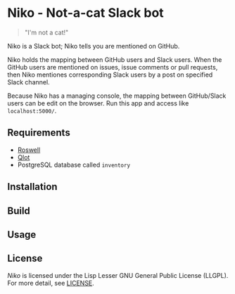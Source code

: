 # Niko - Not-a-cat Slack bot

> "I'm not a cat!"

Niko is a Slack bot; Niko tells you are mentioned on GitHub.

Niko holds the mapping between GitHub users and Slack users. When the GitHub users are mentioned on issues, issue comments or pull requests, then Niko mentiones corresponding Slack users by a post on specified Slack channel.

Because Niko has a managing console, the mapping between GitHub/Slack users can be edit on the browser. Run this app and access like `localhost:5000/`.

## Requirements

* [Roswell](https://github.com/roswell/roswell)
* [Qlot](https://github.com/fukamachi/qlot)
* PostgreSQL database called `inventory`

## Installation

## Build

## Usage

## License

*Niko* is licensed under the Lisp Lesser GNU General Public License (LLGPL). For more detail, see [LICENSE](LICENSE).
